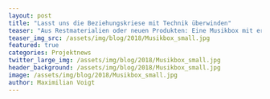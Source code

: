 ```yaml
---
layout: post
title: "Lasst uns die Beziehungskriese mit Technik überwinden"
teaser: "Aus Restmaterialien oder neuen Produkten: Eine Musikbox mit erstklassigem Sound ist schnell gebaut - eine Anleitung."
teaser_img_src: /assets/img/blog/2018/Musikbox_small.jpg
featured: true
categories: Projektnews
twitter_large_img: /assets/img/blog/2018/Musikbox_small.jpg
header_background: /assets/img/blog/2018/Musikbox_small.jpg
image: /assets/img/blog/2018/Musikbox_small.jpg
author: Maximilian Voigt
---
```




